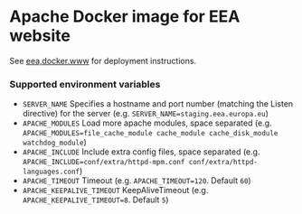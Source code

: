 # Apache Docker image for EEA website

See [eea,docker.www](https://github.com/eea/eea.docker.www) for deployment instructions.

### Supported environment variables

* `SERVER_NAME` Specifies a hostname and port number (matching the Listen directive) for the server (e.g. `SERVER_NAME=staging.eea.europa.eu`)
* `APACHE_MODULES` Load more apache modules, space separated (e.g. `APACHE_MODULES=file_cache_module cache_module cache_disk_module watchdog_module`)
* `APACHE_INCLUDE` Include extra config files, space separated (e.g. `APACHE_INCLUDE=conf/extra/httpd-mpm.conf conf/extra/httpd-languages.conf`)
* `APACHE_TIMEOUT` Timeout (e.g. `APACHE_TIMEOUT=120`. Default `60`)
* `APACHE_KEEPALIVE_TIMEOUT` KeepAliveTimeout (e.g. `APACHE_KEEPALIVE_TIMEOUT=8`. Default `5`)
